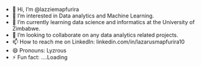 - 👋 Hi, I’m @lazziemapfurira
- 👀 I’m interested in Data analytics and Machine Learning.
- 🌱 I’m currently learning data science and informatics at the University of Zimbabwe.
- 💞️ I’m looking to collaborate on any data analytics related projects.
- 📫 How to reach me on LinkedIn: linkedin.com/in/lazarusmapfurira10
- 😄 Pronouns: Lyzrous
- ⚡ Fun fact: ....Loading

<!---
lazziemapfurira/lazziemapfurira is a ✨ special ✨ repository because its `README.md` (this file) appears on your GitHub profile.
You can click the Preview link to take a look at your changes.
--->
